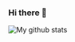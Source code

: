 ### Hi there 👋

<!--
**Wurmloch/Wurmloch** is a ✨ _special_ ✨ repository because its `README.md` (this file) appears on your GitHub profile.

Here are some ideas to get you started:

- 🔭 I’m currently working on ...
- 🌱 I’m currently learning ...
- 👯 I’m looking to collaborate on ...
- 🤔 I’m looking for help with ...
- 💬 Ask me about ...
- 📫 How to reach me: ...
- 😄 Pronouns: ...
- ⚡ Fun fact: ...
-->
<img align="center" src="https://github-readme-streak-stats.herokuapp.com?user=wurmloch&theme=vue-dark&hide_border=true&date_format=M%20j%5B%2C%20Y%5D" alt="My github stats" />


